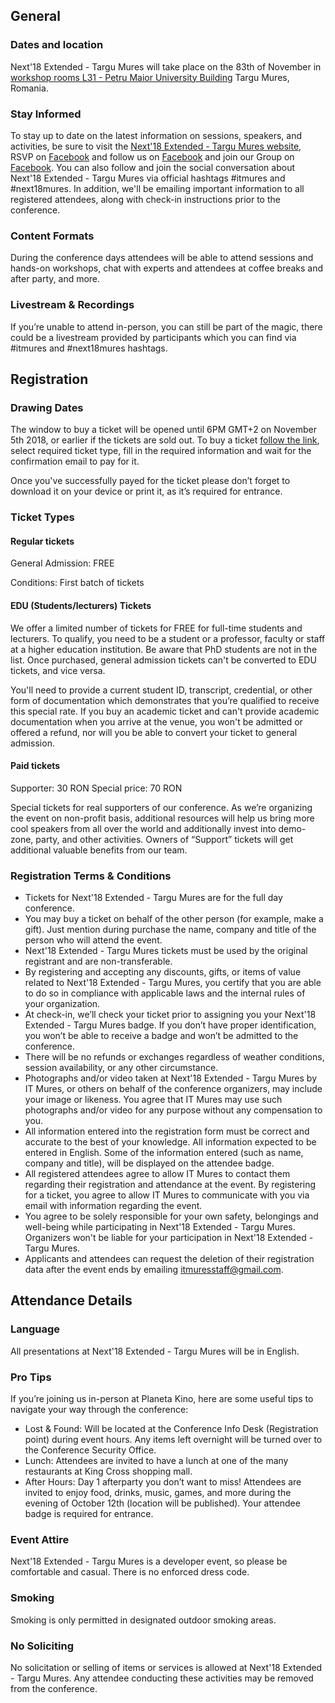 ## General

### Dates and location

Next'18 Extended -  Targu Mures will take place on the 83th of November in [workshop rooms L31 - Petru Maior University Building]( https://www.google.com/maps/dir/?api=1&destination=46.547,24.568218) Targu Mures, Romania.

### Stay Informed

To stay up to date on the latest information on sessions, speakers, and activities, be sure to visit the [Next'18 Extended - Targu Mures website](https://cloudnext.itmures.ro), RSVP on [Facebook](https://www.facebook.com/events/445489295929455/) and follow us on [Facebook](https://www.facebook.com/itmures/) and join our Group on [Facebook](https://www.facebook.com/groups/itmures/). You can also follow and join the social conversation about Next'18 Extended - Targu Mures via official hashtags #itmures and #next18mures. In addition, we'll be emailing important information to all registered attendees, along with check-in instructions prior to the conference.

### Content Formats

During the conference days attendees will be able to attend sessions and hands-on workshops, chat with experts and attendees at coffee breaks and after party, and more.

### Livestream & Recordings

If you’re unable to attend in-person, you can still be part of the magic, there could be a livestream provided by participants which you can find via #itmures and #next18mures hashtags.

  
## Registration


### Drawing Dates

The window to buy a ticket will be opened until 6PM GMT+2 on November 5th 2018, or earlier if the tickets are sold out. To buy a ticket [follow the link]( https://cloudnext.itmures.ro/tickets), select required ticket type, fill in the required information and wait for the confirmation email to pay for it.

Once you've successfully payed for the ticket please don’t forget to download it on your device or print it, as it’s required for entrance.

  

### Ticket Types

#### **Regular tickets**

General Admission: FREE

Conditions: First batch of tickets

#### **EDU (Students/lecturers) Tickets**

We offer a limited number of tickets for FREE for full-time students and lecturers. To qualify, you need to be a student or a professor, faculty or staff at a higher education institution. Be aware that PhD students are not in the list. Once purchased, general admission tickets can't be converted to EDU tickets, and vice versa.

You'll need to provide a current student ID, transcript, credential, or other form of documentation which demonstrates that you’re qualified to receive this special rate. If you buy an academic ticket and can't provide academic documentation when you arrive at the venue, you won't be admitted or offered a refund, nor will you be able to convert your ticket to general admission.

#### **Paid tickets**

Supporter: 30 RON
Special price: 70 RON

Special tickets for real supporters of our conference. As we’re organizing the event on non-profit basis, additional resources will help us bring more cool speakers from all over the world and additionally invest into demo-zone, party, and other activities. Owners of “Support” tickets will get additional valuable benefits from our team.
 

### Registration Terms & Conditions

- Tickets for Next'18 Extended - Targu Mures are for the full day conference.
- You may buy a ticket on behalf of the other person (for example, make a gift). Just mention during purchase the name, company and title of the person who will attend the event. 
- Next'18 Extended - Targu Mures tickets must be used by the original registrant and are non-transferable. 
- By registering and accepting any discounts, gifts, or items of value related to Next'18 Extended - Targu Mures, you certify that you are able to do so in compliance with applicable laws and the internal rules of your organization. 
- At check-in, we’ll check your ticket prior to assigning you your Next'18 Extended - Targu Mures badge. If you don’t have proper identification, you won’t be able to receive a badge and won’t be admitted to the conference. 
- There will be no refunds or exchanges regardless of weather conditions, session availability, or any other circumstance. 
- Photographs and/or video taken at Next'18 Extended - Targu Mures by IT Mures, or others on behalf of the conference organizers, may include your image or likeness. You agree that IT Mures may use such photographs and/or video for any purpose without any compensation to you. 
- All information entered into the registration form must be correct and accurate to the best of your knowledge. All information expected to be entered in English. Some of the information entered (such as name, company and title), will be displayed on the attendee badge. 
- All registered attendees agree to allow IT Mures to contact them regarding their registration and attendance at the event. By registering for a ticket, you agree to allow IT Mures to communicate with you via email with information regarding the event. 
- You agree to be solely responsible for your own safety, belongings and well-being while participating in Next'18 Extended - Targu Mures. Organizers won't be liable for your participation in Next'18 Extended - Targu Mures. 
- Applicants and attendees can request the deletion of their registration data after the event ends by emailing [itmuresstaff@gmail.com](mailto:itmuresstaff@gmail.com). 
  

## Attendance Details

### Language

All presentations at Next'18 Extended - Targu Mures will be in English.

### Pro Tips

If you’re joining us in-person at Planeta Kino, here are some useful tips to navigate your way through the conference:

- Lost & Found: Will be located at the Conference Info Desk (Registration point) during event hours. Any items left overnight will be turned over to the Conference Security Office. 
- Lunch: Attendees are invited to have a lunch at one of the many restaurants at King Cross shopping mall. 
- After Hours: Day 1 afterparty you don’t want to miss! Attendees are invited to enjoy food, drinks, music, games, and more during the evening of October 12th (location will be published). Your attendee badge is required for entrance. 
  

### Event Attire

Next'18 Extended - Targu Mures is a developer event, so please be comfortable and casual. There is no enforced dress code.


### Smoking

Smoking is only permitted in designated outdoor smoking areas.

### No Soliciting

No solicitation or selling of items or services is allowed at Next'18 Extended - Targu Mures. Any attendee conducting these activities may be removed from the conference.
